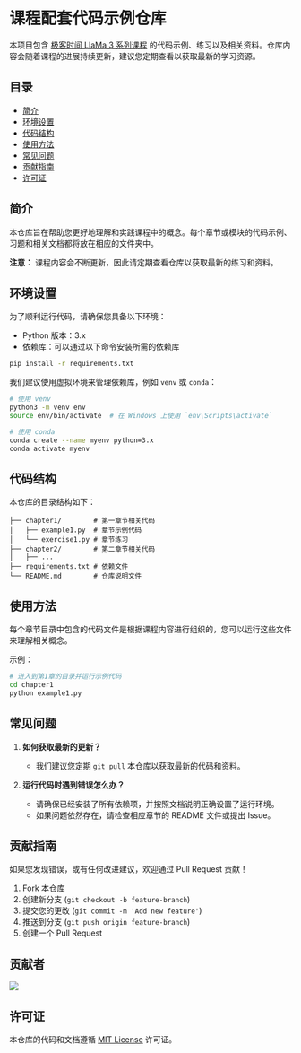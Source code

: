 # 课程配套代码示例仓库

本项目包含 [极客时间 LlaMa 3 系列课程](https://time.geekbang.org/column/intro/100828301) 的代码示例、练习以及相关资料。仓库内容会随着课程的进展持续更新，建议您定期查看以获取最新的学习资源。

## 目录

- [简介](#简介)
- [环境设置](#环境设置)
- [代码结构](#代码结构)
- [使用方法](#使用方法)
- [常见问题](#常见问题)
- [贡献指南](#贡献指南)
- [许可证](#许可证)

## 简介

本仓库旨在帮助您更好地理解和实践课程中的概念。每个章节或模块的代码示例、习题和相关文档都将放在相应的文件夹中。

**注意：** 课程内容会不断更新，因此请定期查看仓库以获取最新的练习和资料。

## 环境设置

为了顺利运行代码，请确保您具备以下环境：

- Python 版本：3.x
- 依赖库：可以通过以下命令安装所需的依赖库

```bash
pip install -r requirements.txt
```

我们建议使用虚拟环境来管理依赖库，例如 `venv` 或 `conda`：

```bash
# 使用 venv
python3 -m venv env
source env/bin/activate  # 在 Windows 上使用 `env\Scripts\activate`

# 使用 conda
conda create --name myenv python=3.x
conda activate myenv
```

## 代码结构

本仓库的目录结构如下：

```
├── chapter1/        # 第一章节相关代码
│   ├── example1.py  # 章节示例代码
│   └── exercise1.py # 章节练习
├── chapter2/        # 第二章节相关代码
│   ├── ...
├── requirements.txt # 依赖文件
└── README.md        # 仓库说明文件
```

## 使用方法

每个章节目录中包含的代码文件是根据课程内容进行组织的，您可以运行这些文件来理解相关概念。

示例：

```bash
# 进入到第1章的目录并运行示例代码
cd chapter1
python example1.py
```

## 常见问题

1. **如何获取最新的更新？**
   - 我们建议您定期 `git pull` 本仓库以获取最新的代码和资料。

2. **运行代码时遇到错误怎么办？**
   - 请确保已经安装了所有依赖项，并按照文档说明正确设置了运行环境。
   - 如果问题依然存在，请检查相应章节的 README 文件或提出 Issue。

## 贡献指南

如果您发现错误，或有任何改进建议，欢迎通过 Pull Request 贡献！

1. Fork 本仓库
2. 创建新分支 (`git checkout -b feature-branch`)
3. 提交您的更改 (`git commit -m 'Add new feature'`)
4. 推送到分支 (`git push origin feature-branch`)
5. 创建一个 Pull Request

## 贡献者

<a href="https://github.com/tylerelyt/llama/graphs/contributors">
  <img src="https://contrib.rocks/image?repo=tylerelyt/llama" />
</a>

## 许可证

本仓库的代码和文档遵循 [MIT License](LICENSE) 许可证。
